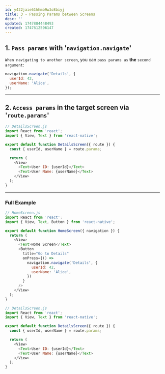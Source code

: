 ```yaml
---
id: y422jaie61hhmb9w3o8biyj
title: 3 - Passing Params between Screens
desc: ''
updated: 1747884448493
created: 1747612596147
---
```


## 1. `Pass params` with '`navigation.navigate`'

`When navigating to another screen`, you can `pass params as` **the** `second argument`:

```js
navigation.navigate('Details', {
  userId: 42,
  userName: 'Alice',
});
```

---

## 2. `Access params` in the target screen via '`route.params`'

```js
// DetailsScreen.js
import React from 'react';
import { View, Text } from 'react-native';

export default function DetailsScreen({ route }) {
  const { userId, userName } = route.params;

  return (
    <View>
      <Text>User ID: {userId}</Text>
      <Text>User Name: {userName}</Text>
    </View>
  );
}
```

---

### Full Example

```js
// HomeScreen.js
import React from 'react';
import { View, Text, Button } from 'react-native';

export default function HomeScreen({ navigation }) {
  return (
    <View>
      <Text>Home Screen</Text>
      <Button
        title="Go to Details"
        onPress={() =>
          navigation.navigate('Details', {
            userId: 42,
            userName: 'Alice',
          })
        }
      />
    </View>
  );
}
```

```js
// DetailsScreen.js
import React from 'react';
import { View, Text } from 'react-native';

export default function DetailsScreen({ route }) {
  const { userId, userName } = route.params;

  return (
    <View>
      <Text>User ID: {userId}</Text>
      <Text>User Name: {userName}</Text>
    </View>
  );
}
```